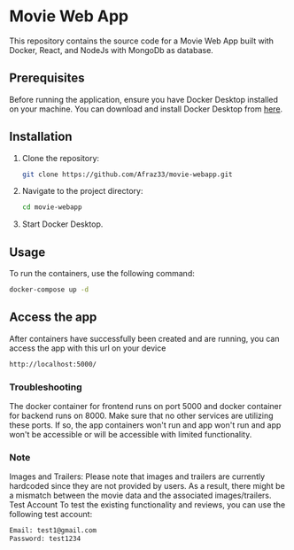 # Movie Web App

This repository contains the source code for a Movie Web App built with Docker, React, and NodeJs with MongoDb as database.

## Prerequisites

Before running the application, ensure you have Docker Desktop installed on your machine. You can download and install Docker Desktop from [here](https://www.docker.com/products/docker-desktop).


## Installation

1. Clone the repository:

    ```bash
    git clone https://github.com/Afraz33/movie-webapp.git
    ```

2. Navigate to the project directory:

    ```bash
    cd movie-webapp
    ```

3. Start Docker Desktop.

## Usage

To run the containers, use the following command:

```bash
docker-compose up -d
```

## Access the app
After containers have successfully been created and are running, you can access the app with this url on your device
```bash
http://localhost:5000/
```

### Troubleshooting
The docker container for frontend runs on port 5000 and docker container for backend runs on 8000. Make sure that no other services are utilizing these ports. If so, the app containers won't run and app won't run and app won't be accessible or will be accessible with limited functionality.


### Note

Images and Trailers: Please note that images and trailers are currently hardcoded since they are not provided by users. As a result, there might be a mismatch between the movie data and the associated images/trailers.
Test Account
To test the existing functionality and reviews, you can use the following test account:

```bash
Email: test1@gmail.com
Password: test1234
```
